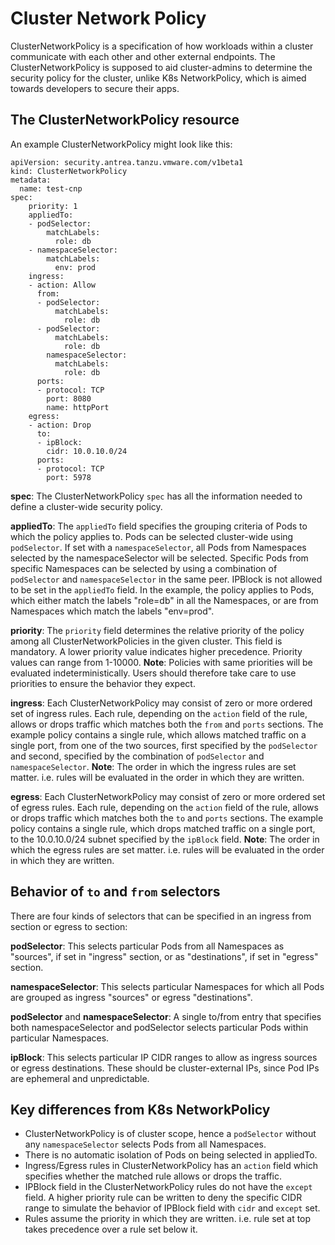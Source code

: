 # Cluster Network Policy

ClusterNetworkPolicy is a specification of how workloads within a cluster
communicate with each other and other external endpoints.
The ClusterNetworkPolicy is supposed to aid cluster-admins to determine
the security policy for the cluster, unlike K8s NetworkPolicy, which is
aimed towards developers to secure their apps.

## The ClusterNetworkPolicy resource

An example ClusterNetworkPolicy might look like this:
```
apiVersion: security.antrea.tanzu.vmware.com/v1beta1
kind: ClusterNetworkPolicy
metadata:
  name: test-cnp
spec:
    priority: 1
    appliedTo:
    - podSelector:
        matchLabels:
          role: db
    - namespaceSelector:
        matchLabels:
          env: prod
    ingress:
    - action: Allow
      from:
      - podSelector:
          matchLabels:
            role: db
      - podSelector:
          matchLabels:
            role: db
        namespaceSelector:
          matchLabels:
            role: db
      ports:
      - protocol: TCP
        port: 8080
        name: httpPort
    egress:
    - action: Drop
      to:
      - ipBlock:
        cidr: 10.0.10.0/24
      ports:
      - protocol: TCP
        port: 5978
```

**spec**: The ClusterNetworkPolicy `spec` has all the information needed to
define a cluster-wide security policy.

**appliedTo**: The `appliedTo` field specifies the grouping criteria of Pods to
which the policy applies to. Pods can be selected cluster-wide using
`podSelector`. If set with a `namespaceSelector`, all Pods from Namespaces
selected by the namespaceSelector will be selected. Specific Pods from
specific Namespaces can be selected by using a combination of
`podSelector` and `namespaceSelector` in the same peer. IPBlock is not allowed
to be set in the `appliedTo` field.
In the example, the policy applies to Pods, which either match the labels
"role=db" in all the Namespaces, or are from Namespaces which match the
labels "env=prod".

**priority**: The `priority` field determines the relative priority of the policy
among all ClusterNetworkPolicies in the given cluster. This field is mandatory.
A lower priority value indicates higher precedence. Priority values can range
from 1-10000.
**Note**: Policies with same priorities will be evaluated
indeterministically. Users should therefore take care to use priorities to
ensure the behavior they expect.

**ingress**: Each ClusterNetworkPolicy may consist of zero or more ordered
set of ingress rules. Each rule, depending on the `action` field of the rule,
allows or drops traffic which matches both the `from` and `ports` sections.
The example policy contains a single rule, which allows matched traffic on a
single port, from one of the two sources, first specified by the `podSelector`
and second, specified by the combination of `podSelector` and
`namespaceSelector`.
**Note**: The order in which the ingress rules are set matter. i.e. rules will be
evaluated in the order in which they are written.

**egress**: Each ClusterNetworkPolicy may consist of zero or more ordered set of
egress rules. Each rule, depending on the `action` field of the rule, allows
or drops traffic which matches both the `to` and `ports` sections. The example
policy contains a single rule, which drops matched traffic on a single port,
to the 10.0.10.0/24 subnet specified by the `ipBlock` field.
**Note**: The order in which the egress rules are set matter. i.e. rules will be
evaluated in the order in which they are written.

## Behavior of `to` and `from` selectors

There are four kinds of selectors that can be specified in an ingress from
section or egress to section:

**podSelector**: This selects particular Pods from all Namespaces as "sources",
if set in "ingress" section, or as "destinations", if set in "egress" section.

**namespaceSelector**: This selects particular Namespaces for which all Pods are
grouped as ingress "sources" or egress "destinations".

**podSelector** and **namespaceSelector**:  A single to/from entry that specifies
both namespaceSelector and podSelector selects particular Pods within
particular Namespaces. 

**ipBlock**: This selects particular IP CIDR ranges to allow as ingress sources
or egress destinations. These should be cluster-external IPs, since Pod IPs are
ephemeral and unpredictable.

## Key differences from K8s NetworkPolicy

- ClusterNetworkPolicy is of cluster scope, hence a `podSelector` without any
  `namespaceSelector` selects Pods from all Namespaces.
- There is no automatic isolation of Pods on being selected in appliedTo.
- Ingress/Egress rules in ClusterNetworkPolicy has an `action` field which
  specifies whether the matched rule allows or drops the traffic.
- IPBlock field in the ClusterNetworkPolicy rules do not have the `except`
  field. A higher priority rule can be written to deny the specific CIDR range
  to simulate the behavior of IPBlock field with `cidr` and `except` set.
- Rules assume the priority in which they are written. i.e. rule set at top
  takes precedence over a rule set below it.

